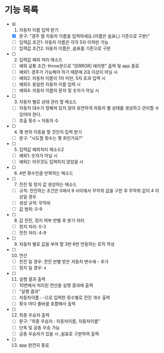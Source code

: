 # 기능 목록

- [x] 1. 자동차 이름 입력 받기
  - [x] 문구: "경주 할 자동차 이름을 입력하세요.(이름은 쉼표(,) 기준으로 구분)"
  - [ ] 입력값 조건1: 자동차 이름은 각각 5자 이하만 가능
  - [ ] 입력값 조건2: 자동차 이름은 ,쉼표를 기준으로 구분
- [ ] 2. 입력값 예외 처리 메소드
  - [ ] 예외 공통 조건: throw문으로 "[ERROR] 에러명" 출력 및 app 종료
  - [ ] 예외1: 경주가 가능해야 하기 때문에 2대 이상이 아닐 시
  - [ ] 예외2: 자동차 이름이 1자 미만, 5자 초과 입력 시
  - [ ] 예외3: 동일한 자동차 이름 입력 시
  - [ ] 예외4: 자동차 이름이 문자 및 숫자가 아닐 시
- [ ] 3. 자동차 별로 상태 관리 할 메소드
  - [ ] 자동차 대수가 정해져 있지 않아 유연하게 자동차 별 상태를 생성하고 관리할 수 있어야 한다.
  - [ ] 호출 횟수 = 자동차 수
- [ ] 4. 몇 번의 이동을 할 것인지 입력 받기
  - [ ] 문구: "시도할 횟수는 몇 회인가요?"
- [ ] 5. 입력값 예외처리 메소드2
  - [ ] 예외1: 숫자가 아닐 시
  - [ ] 예외2: 아무것도 입력하지 않았을 시
- [ ] 6. 4번 횟수만큼 반복하는 메소드
- [ ] 7. 전진 및 정지 값 생성하는 메소드
  - [ ] 규칙: 전진하는 조건은 0에서 9 사이에서 무작위 값을 구한 후 무작위 값이 4 이상일 경우
  - [ ] 생성 규칙: 무작위
  - [ ] 값 범위: 0-9
- [ ] 8. 값 전진, 정지 여부 판별 후 분기 처리
  - [ ] 정지 처리: 0-3
  - [ ] 전진 처리: 4-9
- [ ] 9. 자동차 별로 값을 부여 할 3번 8번 연동하는 로직 작성
- [ ] 10. 연산
  - [ ] 전진 일 경우: 전진 판별 받은 자동차 변수에 - 추가
  - [ ] 정지 일 경우: x
- [ ] 11. 실행 결과 출력
  - [ ] 10번에서 처리된 연산을 실행 결과에 출력
  - [ ] "실행 결과"
  - [ ] 자동차이름 : -으로 입력한 횟수별로 전진 개수 출력
  - [ ] 횟수 마다 줄바꿈 포함해서 출력
- [ ] 12. 최종 우승자 출력
  - [ ] 문구: "최종 우승자 : 자동차이름, 자동차이름"
  - [ ] 단독 및 공동 우승 가능
  - [ ] 공동 우승자가 있을 시 ,쉼표로 구분하여 출력
- [ ] 13. app 완전히 종료
